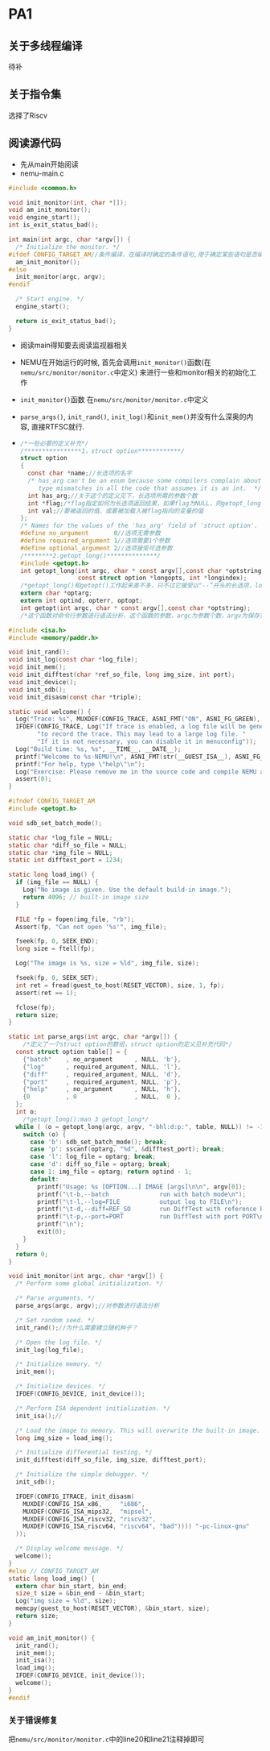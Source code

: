 # PA1

## 关于多线程编译

待补

## 关于指令集

选择了Riscv

## 阅读源代码

- 先从main开始阅读
- nemu-main.c

```c
#include <common.h>

void init_monitor(int, char *[]);
void am_init_monitor();
void engine_start();
int is_exit_status_bad();

int main(int argc, char *argv[]) {
  /* Initialize the monitor. */
#ifdef CONFIG_TARGET_AM//条件编译，在编译时确定的条件语句,用于确定某些语句是否编译，当CONFIG_TARGET_AM无定义时就不编译
  am_init_monitor();
#else
  init_monitor(argc, argv);
#endif

  /* Start engine. */
  engine_start();

  return is_exit_status_bad();
}
```

- 阅读main得知要去阅读监视器相关

- NEMU在开始运行的时候, 首先会调用`init_monitor()`函数(在`nemu/src/monitor/monitor.c`中定义) 来进行一些和monitor相关的初始化工作

- `init_monitor()`函数  在`nemu/src/monitor/monitor.c`中定义

- `parse_args()`, `init_rand()`, `init_log()`和`init_mem()`并没有什么深奥的内容, 直接RTFSC就行.

- ```c
  /*一些必要的定义补充*/
  /****************1，struct option************/
  struct option
  {
    const char *name;//长选项的名字
    /* has_arg can't be an enum because some compilers complain about
       type mismatches in all the code that assumes it is an int.  */
    int has_arg;//关于这个的定义见下，长选项所需的参数个数
    int *flag;/*flag指定如何为长选项返回结果，如果flag为NULL，则getopt_long()直接返回val。否则getopt_long()返回0，flag则指向一个变量，如果选项被找到则这个变量被设置为val的值，没有找到则不改变它的值*/
    int val;//要被返回的值，或要被加载入被flag指向的变量的值
  };
  /* Names for the values of the 'has_arg' field of 'struct option'.  */
  #define no_argument		0//选项无需参数
  #define required_argument	1//选项需要1个参数
  #define optional_argument	2//选项接受可选参数
  /********2.getopt_long()**************/
  #include <getopt.h>
  int getopt_long(int argc, char * const argv[],const char *optstring,
                  const struct option *longopts, int *longindex);
  /*getopt_long()和getopt()工作起来差不多，只不过它接受以"--”开头的长选项，longopts是指向option结构数组的第一个元素的指针*/
  extern char *optarg;
  extern int optind, opterr, optopt;
  int getopt(int argc, char * const argv[],const char *optstring);
  /*这个函数对命令行参数进行语法分析，这个函数的参数，argc为参数个数，argv为保存有参数的数组，和从main传入的的一样。一个以"-”开头并且不仅仅是“-”或者“--”的argv中的元素被视为一个选项元素，这个元素(除去开头的“-”)是选项字符(option characters)。如果getopt()被重复调用，它依次返回每个选项元素(option elements)的每个选项字符。如果没有更多选项了，getopt()返回-1。参数 optstring为选项字符串， 告知 getopt()可以处理哪个选项以及哪个选项需要参数，如果选项字符串里的字母后接着冒号“:”，则表示还有相关的参数，全域变量optarg 即会指向此额外参数。如果在处理期间遇到了不符合optstring指定的其他选项getopt()将显示一个错误消息，并将全域变量optopt设为“?”字符，如果不希望getopt()打印出错信息，则只要将全域变量opterr设为0即可。
  ```

  

```c
#include <isa.h>
#include <memory/paddr.h>

void init_rand();
void init_log(const char *log_file);
void init_mem();
void init_difftest(char *ref_so_file, long img_size, int port);
void init_device();
void init_sdb();
void init_disasm(const char *triple);

static void welcome() {
  Log("Trace: %s", MUXDEF(CONFIG_TRACE, ASNI_FMT("ON", ASNI_FG_GREEN), ASNI_FMT("OFF", ASNI_FG_RED)));
  IFDEF(CONFIG_TRACE, Log("If trace is enabled, a log file will be generated "
        "to record the trace. This may lead to a large log file. "
        "If it is not necessary, you can disable it in menuconfig"));
  Log("Build time: %s, %s", __TIME__, __DATE__);
  printf("Welcome to %s-NEMU!\n", ASNI_FMT(str(__GUEST_ISA__), ASNI_FG_YELLOW ASNI_BG_RED));
  printf("For help, type \"help\"\n");
  Log("Exercise: Please remove me in the source code and compile NEMU again.");
  assert(0);
}

#ifndef CONFIG_TARGET_AM
#include <getopt.h>

void sdb_set_batch_mode();

static char *log_file = NULL;
static char *diff_so_file = NULL;
static char *img_file = NULL;
static int difftest_port = 1234;

static long load_img() {
  if (img_file == NULL) {
    Log("No image is given. Use the default build-in image.");
    return 4096; // built-in image size
  }

  FILE *fp = fopen(img_file, "rb");
  Assert(fp, "Can not open '%s'", img_file);

  fseek(fp, 0, SEEK_END);
  long size = ftell(fp);

  Log("The image is %s, size = %ld", img_file, size);

  fseek(fp, 0, SEEK_SET);
  int ret = fread(guest_to_host(RESET_VECTOR), size, 1, fp);
  assert(ret == 1);

  fclose(fp);
  return size;
}

static int parse_args(int argc, char *argv[]) {
    /*定义了一个struct option的数组，struct option的定义见补充代码*/
  const struct option table[] = {
    {"batch"    , no_argument      , NULL, 'b'},
    {"log"      , required_argument, NULL, 'l'},
    {"diff"     , required_argument, NULL, 'd'},
    {"port"     , required_argument, NULL, 'p'},
    {"help"     , no_argument      , NULL, 'h'},
    {0          , 0                , NULL,  0 },
  };
  int o;
    /*getopt_long():man 3 getopt_long*/
  while ( (o = getopt_long(argc, argv, "-bhl:d:p:", table, NULL)) != -1) {
    switch (o) {
      case 'b': sdb_set_batch_mode(); break;
      case 'p': sscanf(optarg, "%d", &difftest_port); break;
      case 'l': log_file = optarg; break;
      case 'd': diff_so_file = optarg; break;
      case 1: img_file = optarg; return optind - 1;
      default:
        printf("Usage: %s [OPTION...] IMAGE [args]\n\n", argv[0]);
        printf("\t-b,--batch              run with batch mode\n");
        printf("\t-l,--log=FILE           output log to FILE\n");
        printf("\t-d,--diff=REF_SO        run DiffTest with reference REF_SO\n");
        printf("\t-p,--port=PORT          run DiffTest with port PORT\n");
        printf("\n");
        exit(0);
    }
  }
  return 0;
}

void init_monitor(int argc, char *argv[]) {
  /* Perform some global initialization. */

  /* Parse arguments. */
  parse_args(argc, argv);//对参数进行语法分析

  /* Set random seed. */
  init_rand();//为什么需要建立随机种子？

  /* Open the log file. */
  init_log(log_file);

  /* Initialize memory. */
  init_mem();

  /* Initialize devices. */
  IFDEF(CONFIG_DEVICE, init_device());

  /* Perform ISA dependent initialization. */
  init_isa();//

  /* Load the image to memory. This will overwrite the built-in image. */
  long img_size = load_img();

  /* Initialize differential testing. */
  init_difftest(diff_so_file, img_size, difftest_port);

  /* Initialize the simple debugger. */
  init_sdb();

  IFDEF(CONFIG_ITRACE, init_disasm(
    MUXDEF(CONFIG_ISA_x86,     "i686",
    MUXDEF(CONFIG_ISA_mips32,  "mipsel",
    MUXDEF(CONFIG_ISA_riscv32, "riscv32",
    MUXDEF(CONFIG_ISA_riscv64, "riscv64", "bad")))) "-pc-linux-gnu"
  ));

  /* Display welcome message. */
  welcome();
}
#else // CONFIG_TARGET_AM
static long load_img() {
  extern char bin_start, bin_end;
  size_t size = &bin_end - &bin_start;
  Log("img size = %ld", size);
  memcpy(guest_to_host(RESET_VECTOR), &bin_start, size);
  return size;
}

void am_init_monitor() {
  init_rand();
  init_mem();
  init_isa();
  load_img();
  IFDEF(CONFIG_DEVICE, init_device());
  welcome();
}
#endif
```

### 关于错误修复

把`nemu/src/monitor/monitor.c`中的line20和line21注释掉即可
